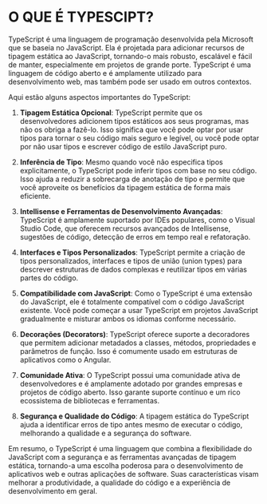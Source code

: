 # O QUE É TYPESCIPT?
TypeScript é uma linguagem de programação desenvolvida pela Microsoft que se baseia no JavaScript. Ela é projetada para adicionar recursos de tipagem estática ao JavaScript, tornando-o mais robusto, escalável e fácil de manter, especialmente em projetos de grande porte. TypeScript é uma linguagem de código aberto e é amplamente utilizado para desenvolvimento web, mas também pode ser usado em outros contextos.

Aqui estão alguns aspectos importantes do TypeScript:

1. **Tipagem Estática Opcional**: TypeScript permite que os desenvolvedores adicionem tipos estáticos aos seus programas, mas não os obriga a fazê-lo. Isso significa que você pode optar por usar tipos para tornar o seu código mais seguro e legível, ou você pode optar por não usar tipos e escrever código de estilo JavaScript puro.

2. **Inferência de Tipo**: Mesmo quando você não especifica tipos explicitamente, o TypeScript pode inferir tipos com base no seu código. Isso ajuda a reduzir a sobrecarga de anotação de tipo e permite que você aproveite os benefícios da tipagem estática de forma mais eficiente.

3. **Intellisense e Ferramentas de Desenvolvimento Avançadas**: TypeScript é amplamente suportado por IDEs populares, como o Visual Studio Code, que oferecem recursos avançados de Intellisense, sugestões de código, detecção de erros em tempo real e refatoração.

4. **Interfaces e Tipos Personalizados**: TypeScript permite a criação de tipos personalizados, interfaces e tipos de união (union types) para descrever estruturas de dados complexas e reutilizar tipos em várias partes do código.

5. **Compatibilidade com JavaScript**: Como o TypeScript é uma extensão do JavaScript, ele é totalmente compatível com o código JavaScript existente. Você pode começar a usar TypeScript em projetos JavaScript gradualmente e misturar ambos os idiomas conforme necessário.

6. **Decorações (Decorators)**: TypeScript oferece suporte a decoradores que permitem adicionar metadados a classes, métodos, propriedades e parâmetros de função. Isso é comumente usado em estruturas de aplicativos como o Angular.

7. **Comunidade Ativa**: O TypeScript possui uma comunidade ativa de desenvolvedores e é amplamente adotado por grandes empresas e projetos de código aberto. Isso garante suporte contínuo e um rico ecossistema de bibliotecas e ferramentas.

8. **Segurança e Qualidade do Código**: A tipagem estática do TypeScript ajuda a identificar erros de tipo antes mesmo de executar o código, melhorando a qualidade e a segurança do software.

Em resumo, o TypeScript é uma linguagem que combina a flexibilidade do JavaScript com a segurança e as ferramentas avançadas de tipagem estática, tornando-a uma escolha poderosa para o desenvolvimento de aplicativos web e outras aplicações de software. Suas características visam melhorar a produtividade, a qualidade do código e a experiência de desenvolvimento em geral.